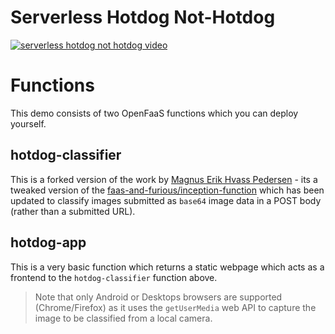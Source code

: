 # Serverless Hotdog Not-Hotdog

[![serverless hotdog not hotdog video](https://img.youtube.com/vi/Ga3-jzQlp6U/0.jpg)](http://www.youtube.com/watch?v=Ga3-jzQlp6U)

# Functions
This demo consists of two OpenFaaS functions which you can deploy yourself.

## hotdog-classifier
This is a forked version of the work by [Magnus Erik Hvass Pedersen](https://github.com/Hvass-Labs/TensorFlow-Tutorials) - its a tweaked version of the [faas-and-furious/inception-function](https://github.com/faas-and-furious/inception-function) which has been updated to classify images submitted as `base64` image data in a POST body (rather than a submitted URL).

## hotdog-app
This is a very basic function which returns a static webpage which acts as a frontend to the `hotdog-classifier` function above.

> Note that only Android or Desktops browsers are supported (Chrome/Firefox) as it uses the `getUserMedia` web API to capture the image to be classified from a local camera.
